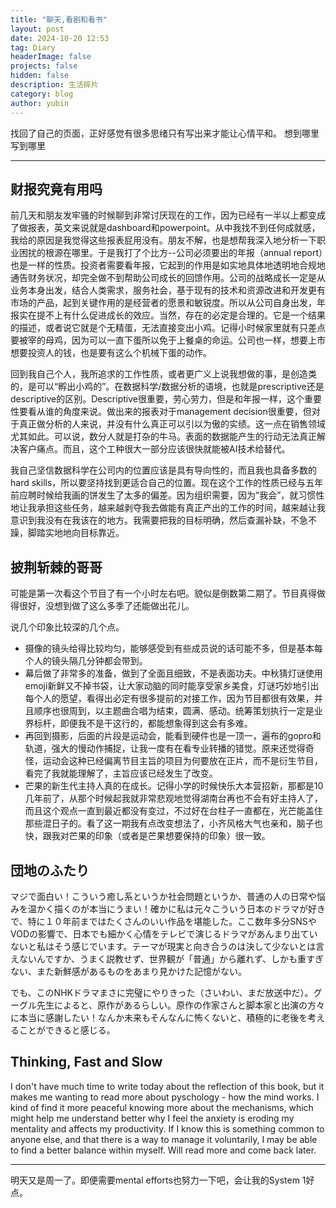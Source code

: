 ```yaml
---
title: "聊天,看剧和看书"
layout: post
date: 2024-10-20 12:53
tag: Diary
headerImage: false
projects: false
hidden: false
description: 生活碎片
category: blog
author: yubin
---
```


找回了自己的页面，正好感觉有很多思绪只有写出来才能让心情平和。
想到哪里写到哪里

---

## 财报究竟有用吗

前几天和朋友发牢骚的时候聊到非常讨厌现在的工作，因为已经有一半以上都变成了做报表，英文来说就是dashboard和powerpoint。从中我找不到任何成就感，我给的原因是我觉得这些报表屁用没有。朋友不解，也是想帮我深入地分析一下职业困扰的根源在哪里。于是我打了个比方--公司必须要出的年报（annual report）也是一样的性质。投资者需要看年报，它起到的作用是如实地具体地透明地合规地通告财务状况，却完全做不到帮助公司成长的回馈作用。公司的战略成长一定是从业务本身出发，结合人类需求，服务社会，基于现有的技术和资源改进和开发更有市场的产品，起到关键作用的是经营者的愿景和敏锐度。所以从公司自身出发，年报实在提不上有什么促进成长的效应。当然，存在的必定是合理的。它是一个结果的描述，或者说它就是个无精蛋，无法直接变出小鸡。记得小时候家里就有只差点要被宰的母鸡，因为可以一直下蛋所以免于上餐桌的命运。公司也一样，想要上市想要投资人的钱，也是要有这么个机械下蛋的动作。

回到我自己个人，我所追求的工作性质，或者更广义上说我想做的事，是创造类的，是可以“孵出小鸡的”。在数据科学/数据分析的语境，也就是prescriptive还是descriptive的区别。Descriptive很重要，劳心劳力，但是和年报一样，这个重要性要看从谁的角度来说。做出来的报表对于management decision很重要，但对于真正做分析的人来说，并没有什么真正可以引以为傲的实绩。这一点在销售领域尤其如此。可以说，数分人就是打杂的牛马。表面的数据能产生的行动无法真正解决客户痛点。而且，这个工种很大一部分应该很快就能被AI技术给替代。

我自己坚信数据科学在公司内的位置应该是具有导向性的，而且我也具备多数的hard skills，所以要坚持找到更适合自己的位置。现在这个工作的性质已经与五年前应聘时候给我画的饼发生了太多的偏差。因为组织需要，因为”我会”，就习惯性地让我承担这些任务，越来越剥夺我去做能有真正产出的工作的时间，越来越让我意识到我没有在我该在的地方。我需要把我的目标明确，然后查漏补缺，不急不躁，脚踏实地地向目标靠近。



## 披荆斩棘的哥哥

可能是第一次看这个节目了有一个小时左右吧。貌似是倒数第二期了。节目真得做得很好，没想到做了这么多季了还能做出花儿。

说几个印象比较深的几个点。

- 摄像的镜头给得比较均匀，能够感受到有些成员说的话可能不多，但是基本每个人的镜头隔几分钟都会带到。
- 幕后做了非常多的准备，做到了全面且细致，不是表面功夫。中秋猜灯谜使用emoji新鲜又不掉书袋，让大家动脑的同时能享受家乡美食，灯谜巧妙地引出每个人的愿望，看得出必定有很多提前的对接工作，因为节目都很有效果，并且顺序也很周到，以主题曲合唱为结束，圆满、感动。统筹策划执行一定是业界标杆，即便我不是干这行的，都能想象得到这会有多难。
- 再回到摄影，后面的片段是运动会，能看到硬件也是一顶一，遍布的gopro和轨道，强大的慢动作捕捉，让我一度有在看专业转播的错觉。原来还觉得奇怪，运动会这种已经偏离节目主旨的项目为何要放在正片，而不是衍生节目，看完了我就能理解了，主旨应该已经发生了改变。
- 芒果的新生代主持人真的在成长。记得小学的时候快乐大本营招新，那都是10几年前了，从那个时候起我就非常悲观地觉得湖南台再也不会有好主持人了，而且这个观点一直到最近都没有变过，不过好在台柱子一直都在，光芒能盖住那些混日子的。看了这一期我有点改变想法了，小齐风格大气也亲和，脑子也快，跟我对芒果的印象（或者是芒果想要保持的印象）很一致。


## 団地のふたり

マジで面白い！こういう癒し系というか社会問題というか、普通の人の日常や悩みを温かく描くのが本当にうまい！確かに私は元々こういう日本のドラマが好きで、特に１０年前まではたくさんのいい作品を堪能した。ここ数年多分SNSやVODの影響で、日本でも細かく心情をテレビで演じるドラマがあんまり出ていないと私はそう感じでいます。テーマが現実と向き合うのは決して少ないとは言えないんですか、うまく説教せず、世界観が「普通」から離れず、しかも重すぎない、また新鮮感があるものをあまり見かけた記憶がない。

でも、このNHKドラマまさに完璧にやりきった（さいわい、まだ放送中だ）。グーグル先生によると、原作があるらしい。原作の作家さんと脚本家と出演の方々に本当に感謝したい！なんか未来もそんなんに怖くないと、積極的に老後を考えることができると感じる。


## Thinking, Fast and Slow

I don't have much time to write today about the reflection of this book, but it makes me wanting to read more about pyschology - how the mind works. I kind of find it more peaceful knowing more about the mechanisms, which might help me understand better why I feel the anxiety is eroding my mentality and affects my productivity. If I know this is something common to anyone else, and that there is a way to manage it voluntarily, I may be able to find a better balance within myself. Will read more and come back later.

---

明天又是周一了。即便需要mental efforts也努力一下吧，会让我的System 1好点。

